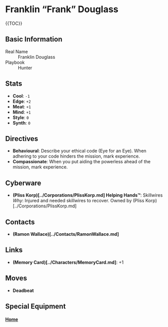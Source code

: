 # Franklin “Frank” Douglass

{{TOC}}

## Basic Information
<dl>
	<dt>Real Name</dt>
	<dd>Franklin Douglass</dd>
	<dt>Playbook</dt>
	<dd>Hunter</dd>
</dl>

## Stats
- **Cool**: `-1`
- **Edge**: `+2`
- **Meat**: `+1`
- **Mind**: `+1`
- **Style**: `0`
- **Synth**: `0`

## Directives
- **Behavioural**: Describe your ethical code (Eye for an Eye). When adhering to your code hinders the mission, mark experience.
- **Compassionate**: When you put aiding the powerless ahead of the mission, mark experience.

## Cyberware
- **(Pliss Korp)[../Corporations/PlissKorp.md] Helping Hands™**: Skillwires
_Why_: Injured and needed skillwires to recover. Owned by (Pliss Korp)[../Corporations/PlissKorp.md]

## Contacts
- **(Ramon Wallace)[../Contacts/RamonWallace.md]**

## Links
- **(Memory Card)[../Characters/MemoryCard.md]**: +1

## Moves
- **Deadbeat**

## Special Equipment

#### [Home](Characters.md)